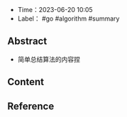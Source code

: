 - Time：2023-06-20 10:05
- Label： #go #algorithm #summary

## Abstract

- 简单总结算法的内容捏

## Content

## Reference

